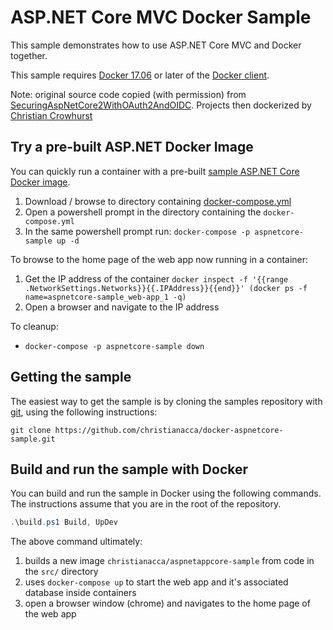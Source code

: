 # ASP.NET Core MVC Docker Sample

This sample demonstrates how to use ASP.NET Core MVC and Docker together.

This sample requires [Docker 17.06](https://docs.docker.com/release-notes/docker-ce) or later of the [Docker client](https://store.docker.com/editions/community/docker-ce-desktop-windows).

Note: original source code copied (with permission) from [SecuringAspNetCore2WithOAuth2AndOIDC](https://github.com/KevinDockx/SecuringAspNetCore2WithOAuth2AndOIDC).
Projects then dockerized by [Christian Crowhurst](https://github.com/christianacca)


## Try a pre-built ASP.NET Docker Image

You can quickly run a container with a pre-built [sample ASP.NET Core Docker image](https://hub.docker.com/r/christianacca/aspnetappcore-sample/).

1. Download / browse to directory containing [docker-compose.yml](docker-compose.yml)
2. Open a powershell prompt in the directory containing the `docker-compose.yml`
3. In the same powershell prompt run: `docker-compose -p aspnetcore-sample up -d`

To browse to the home page of the web app now running in a container:
1. Get the IP address of the container `docker inspect -f '{{range .NetworkSettings.Networks}}{{.IPAddress}}{{end}}' (docker ps -f name=aspnetcore-sample_web-app_1 -q)`
2. Open a browser and navigate to the IP address

To cleanup:

* `docker-compose -p aspnetcore-sample down`


## Getting the sample

The easiest way to get the sample is by cloning the samples repository with [git](https://git-scm.com/downloads), using the following instructions:

```console
git clone https://github.com/christianacca/docker-aspnetcore-sample.git
```

## Build and run the sample with Docker

You can build and run the sample in Docker using the following commands. The instructions assume that you are in the root of the repository.

```powershell
.\build.ps1 Build, UpDev
```
The above command ultimately:
1. builds a new image `christianacca/aspnetappcore-sample` from code in the `src/` directory
2. uses `docker-compose up` to start the web app and it's associated database inside containers
3. open a browser window (chrome) and navigates to the home page of the web app
